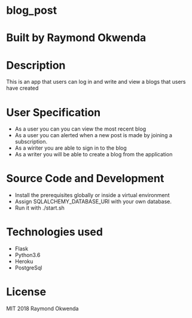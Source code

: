 # blog_post
# Built by Raymond Okwenda
# Description
This is an app that users can log in and write and view a blogs that users have created
# User Specification
- As a user you can you can view the most recent blog
- As a user you can alerted when a new post is made by joining a subscription.
- As a wiriter you are able to sign in to the blog
- As a writer you will be able to create a blog from the application
# Source Code and Development
- Install the prerequisites globally or inside a virtual environment
- Assign SQLALCHEMY_DATABASE_URI with your own database.
- Run it with ./start.sh
# Technologies used
- Flask
- Python3.6
- Heroku
- PostgreSql
# License
MIT 2018 Raymond Okwenda
